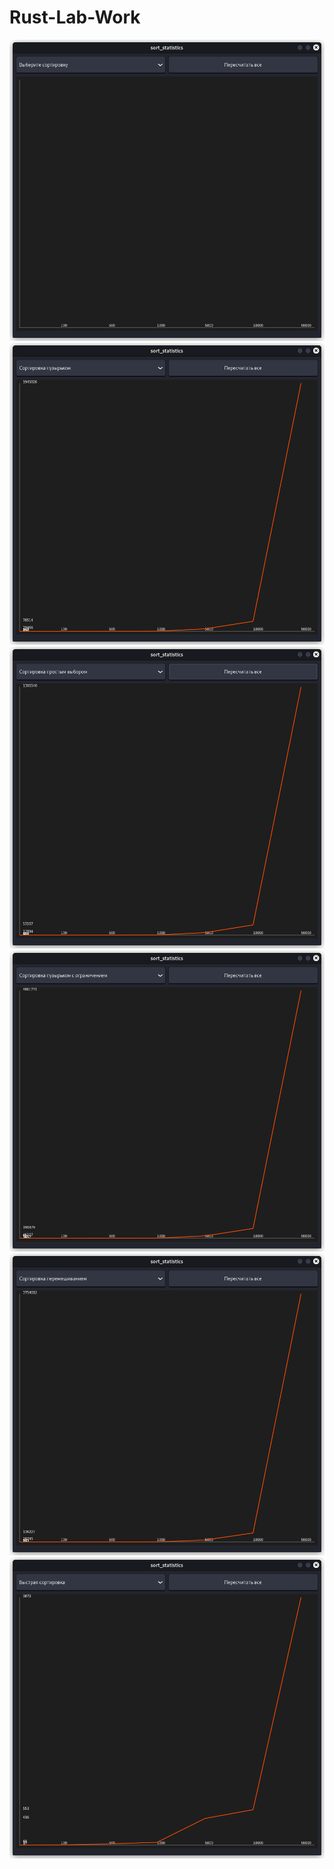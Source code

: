 # Rust-Lab-Work

![](./assets/no-sort.png)
![](./assets/sort-1.png)
![](./assets/sort-2.png)
![](./assets/sort-3.png)
![](./assets/sort-4.png)
![](./assets/sort-5.png)
